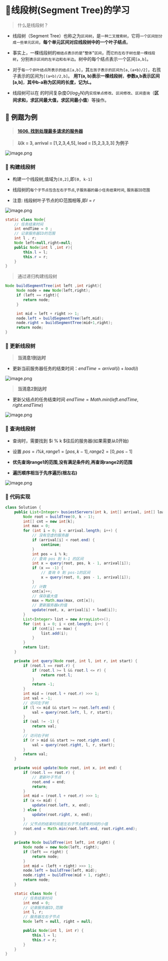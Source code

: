 # :bookmark_tabs:线段树(Segment Tree)的学习

> 什么是线段树？

- 线段树（Segment Tree）也称之为`区间树`，是`一种二叉搜索树`，它将`一个区间划分成一些单元区间`，**每个单元区间对应线段树中的一个叶子结点**。

- 事实上，一棵线段树的`根结点表示的是“整体”区间`，而`它的左右子树也是一棵线段树`，分别`表示区间的左半边和右半边`。树中的每个结点表示一个区间`[a,b]`。

- 对于`每一个非叶结点所表示的结点[a,b]`，其`左孩子表示的区间为[a,(a+b)/2]`，右孩子表示的区间为`[(a+b)/2,b]`。 **用T(a, b)表示一棵线段树**，**参数a,b表示区间[a,b]**，**其中b-a称为区间的长度，记为L。**

- 线段树可以在 的时间复杂度$O(log_2N)$内`实现单点修改`、`区间修改`、`区间查询`（**区间求和，求区间最大值，求区间最小值**）等操作。

## :book: 例题为例

> #### [1606. 找到处理最多请求的服务器](https://leetcode-cn.com/problems/find-servers-that-handled-most-number-of-requests/)

> **以k = 3, arrival = [1,2,3,4,5], load = [5,2,3,3,3] 为例子**

![image.png](https://pic.leetcode-cn.com/1648614873-XoqUoP-image.png)

### :bookmark_tabs: 构建线段树

- 构建一个线段树,值域为`[0,2]`,即`[0, k-1]`
- 线段树的`每个子节点包含左右子节点`,`子服务器的最小任务结束时间`, `服务器ID范围`

- 注意: 线段树叶子节点的ID范围相等,即$l=r$

![image.png](https://pic.leetcode-cn.com/1648614879-FiEfjM-image.png)

```java
static class Node{
    // 任务结束时间
    int endTime = 0 ;
    // 记录服务器ID的范围
    int l , r;
    Node left=null,right=null;
    public Node(int l ,int r){
        this.l = l;
        this.r = r;
    }
}
```

> 通过递归构建线段树

```java
Node buildSegmentTree(int left ,int right){
     Node node = new Node(left,right);
     if (left == right){
        return node;
     }

     int mid = left + right >> 1;
     node.left = buildSegmentTree(left,mid);
     node.right = buildSegmentTree(mid+1,right);
     return node;
}
```

### :bookmark_tabs: 更新线段树

> **当消息1到达时**

- 更新当前服务器任务的结束时间：$endTime = arrival(i) + load(i)$

![image.png](https://pic.leetcode-cn.com/1648615099-qUCHlr-image.png)

> **当消息2到达时**

- 更新父结点的任务结束时间 $endTime = Math.min(left.endTime , right.endTime)$

![image.png](https://pic.leetcode-cn.com/1648615505-zUGXfs-image.png)

### :bookmark_tabs: 查询线段树

- 查询时，需要找到 $i \% k $往后的服务器(如果需要从0开始)
- 设置 $pos = i \%k ,range1 =[pos , k- 1],range2 = [0,pos-1]$ 

- **优先查询range1的范围,没有满足条件的,再查询range2的范围**
- **遍历顺序相当于先序遍历(根左右)**

![image.png](https://pic.leetcode-cn.com/1648615600-HYKrog-image.png)

### :bookmark_tabs: 代码实现

```java
class Solution {
    public List<Integer> busiestServers(int k, int[] arrival, int[] load) {
        Node root = buildTree(0, k - 1);
        int[] cnt = new int[k];
        int max = 0;
        for (int i = 0; i < arrival.length; i++) {
            // 没有空虚的服务器
            if (arrival[i] < root.end) {
                continue;
            }
            int pos = i % k;
            // 查询 pos 到 k-1 的区间
            int x = query(root, pos, k - 1, arrival[i]);
            if (x == -1) {
                // 查询 0 到 pos-1的区间
                x = query(root, 0, pos - 1, arrival[i]);
            }
            // 计数
            cnt[x]++;
            // 保存最大值
            max = Math.max(max, cnt[x]);
            // 更新服务器x的值
            update(root, x, arrival[i] + load[i]);
        }
        List<Integer> list = new ArrayList<>();
        for (int i = 0; i < cnt.length; i++) {
            if (cnt[i] == max) {
                list.add(i);
            }
        }
        return list;
    }

    private int query(Node root, int l, int r, int start) {
        if (root.l == root.r) {
            if (root.l >= l && root.l <= r) {
                return root.l;
            }
            return -1;
        }
        int mid = (root.l + root.r) >>> 1;
        int val = -1;
        // 访问左子树
        if (l <= mid && start >= root.left.end) {
            val = query(root.left, l, r, start);
        }
        if (val != -1) {
            return val;
        }
        // 访问右子树
        if (r > mid && start >= root.right.end) {
            val = query(root.right, l, r, start);
        }
        return val;
    }

    private void update(Node root, int x, int end) {
        if (root.l == root.r) {
            // 更新叶子节点
            root.end = end;
            return;
        }
        int mid = (root.l + root.r) >>> 1;
        if (x <= mid) {
            update(root.left, x, end);
        } else {
            update(root.right, x, end);
        }
        // 父节点的结束时间是左右子节点结束时间的小值
        root.end = Math.min(root.left.end, root.right.end);
    }
    
    private Node buildTree(int left, int right) {
        Node node = new Node(left, right);
        if (left == right) {
            return node;
        }
        int mid = (left + right) >>> 1;
        node.left = buildTree(left, mid);
        node.right = buildTree(mid + 1, right);
        return node;
    }

    static class Node {
        // 任务结束时间
        int end = 0;
        // 记录服务器ID,范围
        int l, r;
        // 服务器左右子节点
        Node left = null, right = null;

        public Node(int l, int r) {
            this.l = l;
            this.r = r;
        }
    }
}
```

